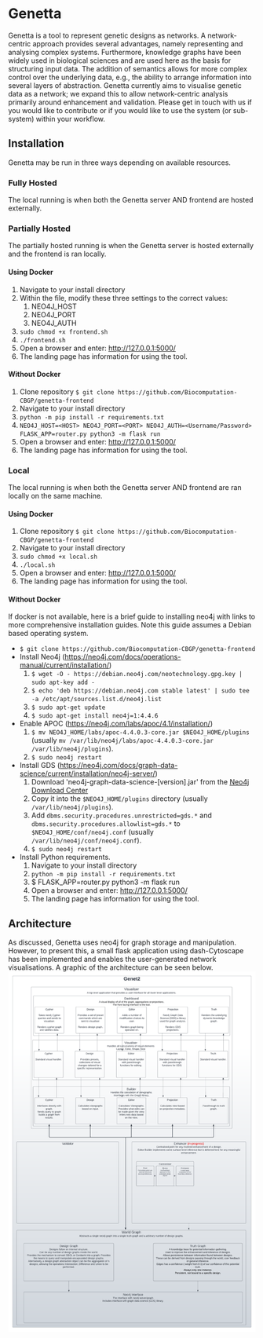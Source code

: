 # Genetta
Genetta is a tool to represent genetic designs as networks. 
A network-centric approach provides several advantages, namely representing and analysing complex systems.
Furthermore, knowledge graphs have been widely used in biological sciences and are used here as the basis for structuring input data. 
The addition of semantics allows for more complex control over the underlying data, e.g., the ability to arrange information into several layers of abstraction.
Genetta currently aims to visualise genetic data as a network; we expand this to allow network-centric analysis primarily around enhancement and validation.
Please get in touch with us if you would like to contribute or if you would like to use the system (or sub-system) within your workflow.

## Installation
Genetta may be run in three ways depending on available resources.

### Fully Hosted
The local running is when both the Genetta server AND frontend are hosted externally.


### Partially Hosted
The partially hosted running is when the Genetta server is hosted externally and the frontend is ran locally.
#### Using Docker
1. Navigate to your install directory
2. Within the file, modify these three settings to the correct values:
	1. NEO4J_HOST
	2. NEO4J_PORT
	3. NEO4J_AUTH
3. `sudo chmod +x frontend.sh`
4. `./frontend.sh`
5. Open a browser and enter: http://127.0.0.1:5000/
6. The landing page has information for using the tool.
#### Without Docker
1. Clone repository `$ git clone https://github.com/Biocomputation-CBGP/genetta-frontend`
1. Navigate to your install directory
2. `python -m pip install -r requirements.txt`
3. `NEO4J_HOST=<HOST> NEO4J_PORT=<PORT> NEO4J_AUTH=<Username/Password> FLASK_APP=router.py python3 -m flask run`
4.  Open a browser and enter: http://127.0.0.1:5000/
5.  The landing page has information for using the tool.


### Local
The local running is when both the Genetta server AND frontend are ran locally on the same machine.
#### Using Docker
1. Clone repository `$ git clone https://github.com/Biocomputation-CBGP/genetta-frontend`
2. Navigate to your install directory
3. `sudo chmod +x local.sh`
4. `./local.sh`
5. Open a browser and enter: http://127.0.0.1:5000/
6. The landing page has information for using the tool.

#### Without Docker
If docker is not available, here is a brief guide to installing neo4j with links to more comprehensive installation guides. 
Note this guide assumes a Debian based operating system.
* `$ git clone https://github.com/Biocomputation-CBGP/genetta-frontend`
*  Install Neo4j (https://neo4j.com/docs/operations-manual/current/installation/)
	1. `$ wget -O - https://debian.neo4j.com/neotechnology.gpg.key | sudo apt-key add -`
	2. `$ echo 'deb https://debian.neo4j.com stable latest' | sudo tee -a /etc/apt/sources.list.d/neo4j.list`
	3. `$ sudo apt-get update`
	4. `$ sudo apt-get install neo4j=1:4.4.6`
* Enable APOC (https://neo4j.com/labs/apoc/4.1/installation/)
	1. `$ mv NEO4J_HOME/labs/apoc-4.4.0.3-core.jar $NEO4J_HOME/plugins` (usually `mv /var/lib/neo4j/labs/apoc-4.4.0.3-core.jar /var/lib/neo4j/plugins`).
	2. `$ sudo neo4j restart`
* Install GDS (https://neo4j.com/docs/graph-data-science/current/installation/neo4j-server/)
	1. Download 'neo4j-graph-data-science-[version].jar' from the [Neo4j Download Center](https://neo4j.com/download-center/#algorithms)
	2. Copy it into the `$NEO4J_HOME/plugins` directory (usually `/var/lib/neo4j/plugins`).
	3. Add `dbms.security.procedures.unrestricted=gds.*` and `dbms.security.procedures.allowlist=gds.*` to `$NEO4J_HOME/conf/neo4j.conf` (usually `/var/lib/neo4j/conf/neo4j.conf`).
	4. `$ sudo neo4j restart`
* Install Python requirements.
	1. Navigate to your install directory
	2. `python -m pip install -r requirements.txt`
	3.  $ FLASK_APP=router.py python3 -m flask run
	4.  Open a browser and enter: http://127.0.0.1:5000/
	5.  The landing page has information for using the tool.

## Architecture
As discussed, Genetta uses neo4j for graph storage and manipulation. However, to present this, a small flask application using dash-Cytoscape has been implemented and enables the user-generated network visualisations. A graphic of the architecture can be seen below.
![Alt text](app/assets/arcitecture2.png "Architecture-High-Level")
